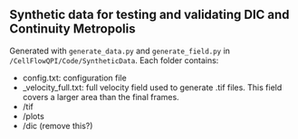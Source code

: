 ## Synthetic data for testing and validating DIC and Continuity Metropolis

Generated with <code>generate_data.py</code> and <code>generate_field.py</code> in `/CellFlowQPI/Code/SyntheticData`.
Each folder contains:
- config.txt: configuration file
- _velocity_full.txt: full velocity field used to generate .tif files. This field covers a larger area than the final frames.
- /tif
- /plots
- /dic (remove this?)
